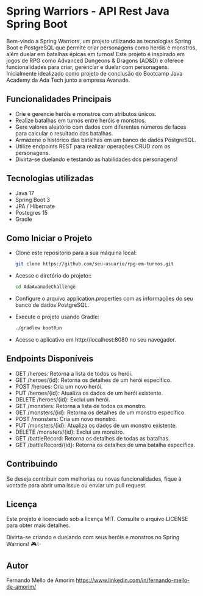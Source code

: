 # Spring Warriors - API Rest Java Spring Boot

Bem-vindo a Spring Warriors, um projeto utilizando as tecnologias Spring Boot e PostgreSQL que permite criar personagens como heróis e monstros, além duelar em batalhas épicas em turnos! Este projeto é inspirado em jogos de RPG como Advanced Dungeons & Dragons (AD&D) e oferece funcionalidades para criar, gerenciar e duelar com personagens. Inicialmente idealizado como projeto de conclusão do Bootcamp Java Academy da Ada Tech junto a empresa Avanade.

## Funcionalidades Principais

- Crie e gerencie heróis e monstros com atributos únicos.
- Realize batalhas em turnos entre heróis e monstros.
- Gere valores aleatório com dados com diferentes números de faces para calcular o resultado das batalhas.
- Armazene o histórico das batalhas em um banco de dados PostgreSQL.
- Utilize endpoints REST para realizar operações CRUD com os personagens.
- Divirta-se duelando e testando as habilidades dos personagens!

##  Tecnologias utilizadas
- Java 17
- Spring Boot 3
- JPA / Hibernate
- Postegres 15
- Gradle

## Como Iniciar o Projeto

- Clone este repositório para a sua máquina local:

  ```bash
  git clone https://github.com/seu-usuario/rpg-em-turnos.git
  ```

- Acesse o diretório do projeto::

  ```bash
  cd AdaAvanadeChallenge
  ```
- Configure o arquivo application.properties com as informações do seu banco de dados PostgreSQL.

- Execute o projeto usando Gradle:

  ```bash
  ./gradlew bootRun
  ```
- Acesse o aplicativo em http://localhost:8080 no seu navegador.

## Endpoints Disponíveis

- GET /heroes: Retorna a lista de todos os herói.
- GET /heroes/{id}: Retorna os detalhes de um herói específico.
- POST /heroes: Cria um novo herói.
- PUT /heroes/{id}: Atualiza os dados de um herói existente.
- DELETE /heroes/{id}: Exclui um herói.
- GET /monsters: Retorna a lista de todos os monstro.
- GET /monsters/{id}: Retorna os detalhes de um monstro específico.
- POST /monsters: Cria um novo monstro.
- PUT /monsters/{id}: Atualiza os dados de um monstro existente.
- DELETE /monsters/{id}: Exclui um monstro.
- GET /battleRecord: Retorna os detalhes de todas as batalhas.
- GET /battleRecord/{id}: Retorna os detalhes de uma batalha específica.

## Contribuindo

Se deseja contribuir com melhorias ou novas funcionalidades, fique à vontade para abrir uma issue ou enviar um pull request.

## Licença

Este projeto é licenciado sob a licença MIT. Consulte o arquivo LICENSE para obter mais detalhes.

Divirta-se criando e duelando com seus heróis e monstros no Spring Warriors! 🎮✨

## Autor

Fernando Mello de Amorim https://www.linkedin.com/in/fernando-mello-de-amorim/

